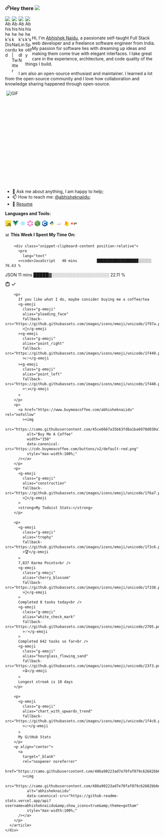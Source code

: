 <!DOCTYPE html>
<html lang="en">
  <head>
    <meta charset="UTF-8" />
    <meta http-equiv="X-UA-Compatible" content="IE=edge" />
    <meta name="viewport" content="width=device-width, initial-scale=1.0" />
    <title>Document</title>
  </head>
  <body>
    <div data-target="readme-toc.content" class="Box-body px-5 pb-5">
      <article class="markdown-body entry-content container-lg" itemprop="text">
        <h3>
          <a
            id="user-content-hey-there-"
            class="anchor"
            aria-hidden="true"
            href="#hey-there-"
            ><svg
              class="octicon octicon-link"
              viewBox="0 0 16 16"
              version="1.1"
              width="16"
              height="16"
              aria-hidden="true"
            >
              <path
                fill-rule="evenodd"
                d="M7.775 3.275a.75.75 0 001.06 1.06l1.25-1.25a2 2 0 112.83 2.83l-2.5 2.5a2 2 0 01-2.83 0 .75.75 0 00-1.06 1.06 3.5 3.5 0 004.95 0l2.5-2.5a3.5 3.5 0 00-4.95-4.95l-1.25 1.25zm-4.69 9.64a2 2 0 010-2.83l2.5-2.5a2 2 0 012.83 0 .75.75 0 001.06-1.06 3.5 3.5 0 00-4.95 0l-2.5 2.5a3.5 3.5 0 004.95 4.95l1.25-1.25a.75.75 0 00-1.06-1.06l-1.25 1.25a2 2 0 01-2.83 0z"
              ></path></svg></a
          >Hey there
          <a
            target="_blank"
            rel="noopener noreferrer"
            href="https://camo.githubusercontent.com/e8e7b06ecf583bc040eb60e44eb5b8e0ecc5421320a92929ce21522dbc34c891/68747470733a2f2f6d656469612e67697068792e636f6d2f6d656469612f6876524a434c467a6361737252346961377a2f67697068792e676966"
            ><img
              src="https://camo.githubusercontent.com/e8e7b06ecf583bc040eb60e44eb5b8e0ecc5421320a92929ce21522dbc34c891/68747470733a2f2f6d656469612e67697068792e636f6d2f6d656469612f6876524a434c467a6361737252346961377a2f67697068792e676966"
              width="25px"
              data-canonical-src="https://media.giphy.com/media/hvRJCLFzcasrR4ia7z/giphy.gif"
              style="max-width:100%;"
          /></a>
        </h3>
        <a href="https://discord.gg/XTW52Kt" rel="nofollow">
          <img
            align="left"
            alt="Abhishek's Discord"
            width="22px"
            src="https://raw.githubusercontent.com/peterthehan/peterthehan/master/assets/discord.svg"
            style="max-width:100%;"
          />
        </a>
        <a href="https://twitter.com/abhisheknaiidu" rel="nofollow">
          <img
            align="left"
            alt="Abhishek Naidu | Twitter"
            width="22px"
            src="https://raw.githubusercontent.com/peterthehan/peterthehan/master/assets/twitter.svg"
            style="max-width:100%;"
          />
        </a>
        <a href="https://www.linkedin.com/in/abhisheknaiidu/" rel="nofollow">
          <img
            align="left"
            alt="Abhishek's LinkedIN"
            width="22px"
            src="https://raw.githubusercontent.com/peterthehan/peterthehan/master/assets/linkedin.svg"
            style="max-width:100%;"
          />
        </a>
        <a
          href="https://open.spotify.com/user/e90fe4zsndbm6xoe2t7t8kogf?si=WaLKpwvWTle0btle2qPb6g"
          rel="nofollow"
        >
          <img
            align="left"
            alt="Abhishek's Spotify"
            width="22px"
            src="https://raw.githubusercontent.com/peterthehan/peterthehan/master/assets/spotify.svg"
            style="max-width:100%;"
          />
        </a>
        <p>
          <a
            target="_blank"
            rel="noopener noreferrer"
            href="https://camo.githubusercontent.com/4f7a8bfc334d950a8a472c3676a396262561252bca7eee47d11784136a1e3269/68747470733a2f2f76697369746f722d62616467652e676c697463682e6d652f62616467653f706167655f69643d616268697368656b6e61696964752e616268697368656b6e6169696475"
            ><img
              src="https://camo.githubusercontent.com/4f7a8bfc334d950a8a472c3676a396262561252bca7eee47d11784136a1e3269/68747470733a2f2f76697369746f722d62616467652e676c697463682e6d652f62616467653f706167655f69643d616268697368656b6e61696964752e616268697368656b6e6169696475"
              alt=""
              data-canonical-src="https://visitor-badge.glitch.me/badge?page_id=abhisheknaiidu.abhisheknaiidu"
              style="max-width:100%;"
          /></a>
        </p>
        <br />
        <p>
          Hi, I'm
          <a href="https://blog.abhisheknaidu.tech/" rel="nofollow"
            >Abhishek Naidu</a
          >, a passionate self-taught Full Stack web developer and a freelance
          software engineer from India. My passion for software lies with
          dreaming up ideas and making them come true with elegant interfaces. I
          take great care in the experience, architecture, and code quality of
          the things I build.
        </p>
        <p>
          I am also an open-source enthusiast and maintainer. I learned a lot
          from the open-source community and I love how collaboration and
          knowledge sharing happened through open-source.
        </p>
        <p>
          <a
            target="_blank"
            rel="noopener noreferrer"
            href="https://github.com/abhisheknaiidu/abhisheknaiidu/blob/master/code.gif?raw=true"
            ><img
              align="right"
              alt="GIF"
              src="https://github.com/abhisheknaiidu/abhisheknaiidu/raw/master/code.gif?raw=true"
              width="500"
              height="320"
              style="max-width:100%;"
          /></a>
        </p>
        <ul>
          <li>
            <g-emoji
              class="g-emoji"
              alias="speech_balloon"
              fallback-src="https://github.githubassets.com/images/icons/emoji/unicode/1f4ac.png"
              >💬</g-emoji
            >
            Ask me about anything, I am happy to help;
          </li>
          <li>
            <g-emoji
              class="g-emoji"
              alias="mailbox"
              fallback-src="https://github.githubassets.com/images/icons/emoji/unicode/1f4eb.png"
              >📫</g-emoji
            >
            How to reach me:
            <a href="https://twitter.com/abhisheknaiidu" rel="nofollow"
              >@abhisheknaiidu</a
            >;
          </li>
          <li>
            <g-emoji
              class="g-emoji"
              alias="memo"
              fallback-src="https://github.githubassets.com/images/icons/emoji/unicode/1f4dd.png"
              >📝</g-emoji
            >
            <a
              href="https://drive.google.com/file/d/186ledj5PMY2damRWGpOrxYQZ2xSKjKD_/view"
              rel="nofollow"
              >Resume</a
            >
          </li>
        </ul>
        <p><strong>Languages and Tools:</strong></p>
        <p>
          <code
            ><a
              target="_blank"
              rel="noopener noreferrer"
              href="https://raw.githubusercontent.com/github/explore/80688e429a7d4ef2fca1e82350fe8e3517d3494d/topics/javascript/javascript.png"
              ><img
                height="20"
                src="https://raw.githubusercontent.com/github/explore/80688e429a7d4ef2fca1e82350fe8e3517d3494d/topics/javascript/javascript.png"
                style="max-width:100%;"/></a
          ></code>
          <code
            ><a
              target="_blank"
              rel="noopener noreferrer"
              href="https://raw.githubusercontent.com/github/explore/80688e429a7d4ef2fca1e82350fe8e3517d3494d/topics/vue/vue.png"
              ><img
                height="20"
                src="https://raw.githubusercontent.com/github/explore/80688e429a7d4ef2fca1e82350fe8e3517d3494d/topics/vue/vue.png"
                style="max-width:100%;"/></a
          ></code>
          <code
            ><a
              target="_blank"
              rel="noopener noreferrer"
              href="https://raw.githubusercontent.com/github/explore/80688e429a7d4ef2fca1e82350fe8e3517d3494d/topics/react/react.png"
              ><img
                height="20"
                src="https://raw.githubusercontent.com/github/explore/80688e429a7d4ef2fca1e82350fe8e3517d3494d/topics/react/react.png"
                style="max-width:100%;"/></a
          ></code>
          <code
            ><a
              target="_blank"
              rel="noopener noreferrer"
              href="https://raw.githubusercontent.com/github/explore/5c058a388828bb5fde0bcafd4bc867b5bb3f26f3/topics/graphql/graphql.png"
              ><img
                height="20"
                src="https://raw.githubusercontent.com/github/explore/5c058a388828bb5fde0bcafd4bc867b5bb3f26f3/topics/graphql/graphql.png"
                style="max-width:100%;"/></a
          ></code>
          <code
            ><a
              target="_blank"
              rel="noopener noreferrer"
              href="https://raw.githubusercontent.com/github/explore/80688e429a7d4ef2fca1e82350fe8e3517d3494d/topics/nodejs/nodejs.png"
              ><img
                height="20"
                src="https://raw.githubusercontent.com/github/explore/80688e429a7d4ef2fca1e82350fe8e3517d3494d/topics/nodejs/nodejs.png"
                style="max-width:100%;"/></a
          ></code>
          <code
            ><a
              target="_blank"
              rel="noopener noreferrer"
              href="https://raw.githubusercontent.com/github/explore/80688e429a7d4ef2fca1e82350fe8e3517d3494d/topics/cpp/cpp.png"
              ><img
                height="20"
                src="https://raw.githubusercontent.com/github/explore/80688e429a7d4ef2fca1e82350fe8e3517d3494d/topics/cpp/cpp.png"
                style="max-width:100%;"/></a
          ></code>
          <code
            ><a
              target="_blank"
              rel="noopener noreferrer"
              href="https://raw.githubusercontent.com/github/explore/80688e429a7d4ef2fca1e82350fe8e3517d3494d/topics/python/python.png"
              ><img
                height="20"
                src="https://raw.githubusercontent.com/github/explore/80688e429a7d4ef2fca1e82350fe8e3517d3494d/topics/python/python.png"
                style="max-width:100%;"/></a
          ></code>
          <code
            ><a
              target="_blank"
              rel="noopener noreferrer"
              href="https://raw.githubusercontent.com/github/explore/80688e429a7d4ef2fca1e82350fe8e3517d3494d/topics/mysql/mysql.png"
              ><img
                height="20"
                src="https://raw.githubusercontent.com/github/explore/80688e429a7d4ef2fca1e82350fe8e3517d3494d/topics/mysql/mysql.png"
                style="max-width:100%;"/></a
          ></code>
          <code
            ><a
              target="_blank"
              rel="noopener noreferrer"
              href="https://raw.githubusercontent.com/github/explore/80688e429a7d4ef2fca1e82350fe8e3517d3494d/topics/firebase/firebase.png"
              ><img
                height="20"
                src="https://raw.githubusercontent.com/github/explore/80688e429a7d4ef2fca1e82350fe8e3517d3494d/topics/firebase/firebase.png"
                style="max-width:100%;"/></a
          ></code>
          <code
            ><a
              target="_blank"
              rel="noopener noreferrer"
              href="https://raw.githubusercontent.com/github/explore/80688e429a7d4ef2fca1e82350fe8e3517d3494d/topics/git/git.png"
              ><img
                height="20"
                src="https://raw.githubusercontent.com/github/explore/80688e429a7d4ef2fca1e82350fe8e3517d3494d/topics/git/git.png"
                style="max-width:100%;"/></a
          ></code>
        </p>
        <p>
          <g-emoji
            class="g-emoji"
            alias="bar_chart"
            fallback-src="https://github.githubassets.com/images/icons/emoji/unicode/1f4ca.png"
            >📊</g-emoji
          >
          <strong>This Week I Spent My Time On:</strong>
        </p>

        <div class="snippet-clipboard-content position-relative">
          <pre
            lang="text"
          ><code>JavaScript   40 mins         ███████████████████░░░░░░   76.63 % 
JSON         11 mins         █████▓░░░░░░░░░░░░░░░░░░░   22.11 % 
</code></pre>
          <div class="zeroclipboard-container position-absolute right-0 top-0">
            <clipboard-copy
              aria-label="Copy"
              class="ClipboardButton btn js-clipboard-copy m-2 p-0 tooltipped-no-delay"
              data-copy-feedback="Copied!"
              data-tooltip-direction="w"
              value="JavaScript   40 mins         ███████████████████░░░░░░   76.63 % 
JSON         11 mins         █████▓░░░░░░░░░░░░░░░░░░░   22.11 % 
"
              tabindex="0"
              role="button"
            >
              <svg
                aria-hidden="true"
                viewBox="0 0 16 16"
                version="1.1"
                data-view-component="true"
                height="16"
                width="16"
                class="octicon octicon-clippy js-clipboard-clippy-icon d-block m-2"
              >
                <path
                  fill-rule="evenodd"
                  d="M5.75 1a.75.75 0 00-.75.75v3c0 .414.336.75.75.75h4.5a.75.75 0 00.75-.75v-3a.75.75 0 00-.75-.75h-4.5zm.75 3V2.5h3V4h-3zm-2.874-.467a.75.75 0 00-.752-1.298A1.75 1.75 0 002 3.75v9.5c0 .966.784 1.75 1.75 1.75h8.5A1.75 1.75 0 0014 13.25v-9.5a1.75 1.75 0 00-.874-1.515.75.75 0 10-.752 1.298.25.25 0 01.126.217v9.5a.25.25 0 01-.25.25h-8.5a.25.25 0 01-.25-.25v-9.5a.25.25 0 01.126-.217z"
                ></path>
              </svg>
              <svg
                aria-hidden="true"
                viewBox="0 0 16 16"
                version="1.1"
                data-view-component="true"
                height="16"
                width="16"
                class="octicon octicon-check js-clipboard-check-icon color-text-success d-block d-sm-none m-2"
              >
                <path
                  fill-rule="evenodd"
                  d="M13.78 4.22a.75.75 0 010 1.06l-7.25 7.25a.75.75 0 01-1.06 0L2.22 9.28a.75.75 0 011.06-1.06L6 10.94l6.72-6.72a.75.75 0 011.06 0z"
                ></path>
              </svg>
            </clipboard-copy>
          </div>
        </div>

        <p>
          If you like what I do, maybe consider buying me a coffee/tea
          <g-emoji
            class="g-emoji"
            alias="pleading_face"
            fallback-src="https://github.githubassets.com/images/icons/emoji/unicode/1f97a.png"
            >🥺</g-emoji
          ><g-emoji
            class="g-emoji"
            alias="point_right"
            fallback-src="https://github.githubassets.com/images/icons/emoji/unicode/1f449.png"
            >👉</g-emoji
          ><g-emoji
            class="g-emoji"
            alias="point_left"
            fallback-src="https://github.githubassets.com/images/icons/emoji/unicode/1f448.png"
            >👈</g-emoji
          >
        </p>
        <p>
          <a href="https://www.buymeacoffee.com/abhisheknaiidu" rel="nofollow"
            ><img
              src="https://camo.githubusercontent.com/45ce6667a35b63fd6a1ba6978d030a7f52ff5b1b262c5c8aa3ece29afc469ac8/68747470733a2f2f63646e2e6275796d6561636f666665652e636f6d2f627574746f6e732f76322f64656661756c742d7265642e706e67"
              alt="Buy Me A Coffee"
              width="150"
              data-canonical-src="https://cdn.buymeacoffee.com/buttons/v2/default-red.png"
              style="max-width:100%;"
          /></a>
        </p>
        <p>
          <g-emoji
            class="g-emoji"
            alias="construction"
            fallback-src="https://github.githubassets.com/images/icons/emoji/unicode/1f6a7.png"
            >🚧</g-emoji
          >
          <strong>My Todoist Stats:</strong>
        </p>

        <p>
          <g-emoji
            class="g-emoji"
            alias="trophy"
            fallback-src="https://github.githubassets.com/images/icons/emoji/unicode/1f3c6.png"
            >🏆</g-emoji
          >
          7,837 Karma Points<br />
          <g-emoji
            class="g-emoji"
            alias="cherry_blossom"
            fallback-src="https://github.githubassets.com/images/icons/emoji/unicode/1f338.png"
            >🌸</g-emoji
          >
          Completed 0 tasks today<br />
          <g-emoji
            class="g-emoji"
            alias="white_check_mark"
            fallback-src="https://github.githubassets.com/images/icons/emoji/unicode/2705.png"
            >✅</g-emoji
          >
          Completed 642 tasks so far<br />
          <g-emoji
            class="g-emoji"
            alias="hourglass_flowing_sand"
            fallback-src="https://github.githubassets.com/images/icons/emoji/unicode/23f3.png"
            >⏳</g-emoji
          >
          Longest streak is 10 days
        </p>

        <p>
          <g-emoji
            class="g-emoji"
            alias="chart_with_upwards_trend"
            fallback-src="https://github.githubassets.com/images/icons/emoji/unicode/1f4c8.png"
            >📈</g-emoji
          >
          My GitHub Stats
        </p>
        <p align="center">
          <a
            target="_blank"
            rel="noopener noreferrer"
            href="https://camo.githubusercontent.com/486a90223ad7e70faf079c62682bb6e26794d91a7eb6495093aacc1542e02c46/68747470733a2f2f6769746875622d726561646d652d73746174732e76657263656c2e6170702f6170693f757365726e616d653d616268697368656b6e61696964752673686f775f69636f6e733d74727565267468656d653d676f7468616d"
            ><img
              src="https://camo.githubusercontent.com/486a90223ad7e70faf079c62682bb6e26794d91a7eb6495093aacc1542e02c46/68747470733a2f2f6769746875622d726561646d652d73746174732e76657263656c2e6170702f6170693f757365726e616d653d616268697368656b6e61696964752673686f775f69636f6e733d74727565267468656d653d676f7468616d"
              alt="abhisheknaiidu"
              data-canonical-src="https://github-readme-stats.vercel.app/api?username=abhisheknaiidu&amp;show_icons=true&amp;theme=gotham"
              style="max-width:100%;"
          /></a>
        </p>
      </article>
    </div>
  </body>
</html>
